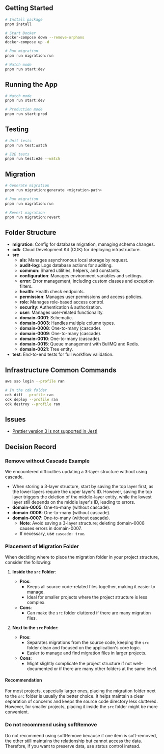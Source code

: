 ## Getting Started

```bash
# Install package
pnpm install

# Start Docker
docker-compose down --remove-orphans
docker-compose up -d

# Run migration
pnpm run migration:run

# Watch mode
pnpm run start:dev
```

## Running the App

```bash
# Watch mode
pnpm run start:dev

# Production mode
pnpm run start:prod
```

## Testing

```bash
# Unit tests
pnpm run test:watch

# E2E tests
pnpm run test:e2e --watch
```

## Migration

```bash
# Generate migration
pnpm run migration:generate <migration-path>

# Run migration
pnpm run migration:run

# Revert migration
pnpm run migration:revert
```

## Folder Structure

- **migration**: Config for database migration, managing schema changes.
- **cdk**: Cloud Development Kit (CDK) for deploying infrastructure.
- **src**
  - **als**: Manages asynchronous local storage by request.
  - **audit-log**: Logs database actions for auditing.
  - **common**: Shared utilities, helpers, and constants.
  - **configuration**: Manages environment variables and settings.
  - **error**: Error management, including custom classes and exception filters.
  - **health**: Health check endpoints.
  - **permission**: Manages user permissions and access policies.
  - **role**: Manages role-based access control.
  - **security**: Authentication & authorization.
  - **user**: Manages user-related functionality.
  - **domain-0001**: Schematic.
  - **domain-0003**: Handles multiple column types.
  - **domain-0008**: One-to-many (cascade).
  - **domain-0009**: One-to-many (cascade).
  - **domain-0010**: One-to-many (cascade).
  - **domain-0015**: Queue management with BullMQ and Redis.
  - **domain-0021**: Tree entity.
- **test**: End-to-end tests for full workflow validation.

## Infrastructure Common Commands

```bash
aws sso login --profile ran

# In the cdk folder
cdk diff --profile ran
cdk deploy --profile ran
cdk destroy --profile ran
```

## Issues

- [Prettier version 3 is not supported in Jest!](https://jestjs.io/docs/configuration/#prettierpath-string)

## Decision Record

### Remove without Cascade Example

We encountered difficulties updating a 3-layer structure without using cascade.

- When storing a 3-layer structure, start by saving the top layer first, as the lower layers require the upper layer's ID. However, saving the top layer triggers the deletion of the middle-layer entity, while the lowest layer still depends on the middle layer's ID, leading to errors.
- **domain-0005**: One-to-many (without cascade).
- **domain-0006**: One-to-many (without cascade).
- **domain-0007**: One-to-many (without cascade).
  - **Note**: Avoid saving a 3-layer structure; deleting domain-0006 causes errors in domain-0007.
  - If necessary, use `cascade: true`.

### Placement of Migration Folder

When deciding where to place the migration folder in your project structure, consider the following:

1. **Inside the `src` Folder**:

   - **Pros**:
     - Keeps all source code-related files together, making it easier to manage.
     - Ideal for smaller projects where the project structure is less complex.
   - **Cons**:
     - Can make the `src` folder cluttered if there are many migration files.

2. **Next to the `src` Folder**:
   - **Pros**:
     - Separates migrations from the source code, keeping the `src` folder clean and focused on the application's core logic.
     - Easier to manage and find migration files in larger projects.
   - **Cons**:
     - Might slightly complicate the project structure if not well-documented or if there are many other folders at the same level.

#### Recommendation

For most projects, especially larger ones, placing the migration folder next to the `src` folder is usually the better choice. It helps maintain a clear separation of concerns and keeps the source code directory less cluttered. However, for smaller projects, placing it inside the `src` folder might be more convenient.

### Do not recommend using softRemove

Do not recommend using softRemove because if one item is soft-removed, the other still maintains the relationship but cannot access the data.
Therefore, if you want to preserve data, use status control instead.
